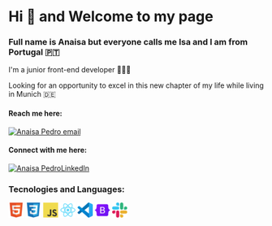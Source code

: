 <h1> Hi 👋 and Welcome to my page</h1>
<h3>Full name is Anaisa but everyone calls me Isa and I am from Portugal 🇵🇹</h3>
<p> I'm a junior front-end developer 👩🏻‍💻</p>
<p>Looking for an opportunity to excel in this new chapter of my life while living in Munich 🇩🇪 </p>
 <h4>Reach me here:  </h4> 
 <a href="mailto:pedroanaisa@gmail.com" rel="nofollow"> 
 <img src="https://raw.githubusercontent.com/gauravghongde/social-icons/master/PNG/Color/Gmail.png" height=30 width= 30px alt="Anaisa Pedro email">
 </a>
 <h4>Connect with me here: </h4>
 <a href="https://www.linkedin.com/in/isa-pedro92/" rel="nofollow">
 <img src="https://raw.githubusercontent.com/gauravghongde/social-icons/master/PNG/Color/LinkedIN.png"  height=30 width= 30px alt="Anaisa PedroLinkedIn">
 </a>


 <h3>Tecnologies and Languages:</h3>
 <p>
 <img src="https://raw.githubusercontent.com/devicons/devicon/55609aa5bd817ff167afce0d965585c92040787a/icons/html5/html5-original.svg" width= 30px height= 30px alt="HTML">
  <img src="https://raw.githubusercontent.com/devicons/devicon/55609aa5bd817ff167afce0d965585c92040787a/icons/css3/css3-original.svg" width=30px height=30px alt="CSS">
   <img src="https://raw.githubusercontent.com/devicons/devicon/55609aa5bd817ff167afce0d965585c92040787a/icons/javascript/javascript-original.svg" alt="J.S" width=30px height=30px>
    <img src="https://raw.githubusercontent.com/devicons/devicon/55609aa5bd817ff167afce0d965585c92040787a/icons/react/react-original.svg" alt="React.js" width=30px height=30px>
     <img src="https://raw.githubusercontent.com/devicons/devicon/55609aa5bd817ff167afce0d965585c92040787a/icons/vscode/vscode-original.svg" alt="vscode" width=30px height=30px>
<img src="https://github.com/devicons/devicon/blob/master/icons/bootstrap/bootstrap-original.svg" width=30px height=30px alt="Bootstrap">
  <img src="https://raw.githubusercontent.com/devicons/devicon/55609aa5bd817ff167afce0d965585c92040787a/icons/slack/slack-original.svg" alt="slack" width=30px height=30px>
 </p>
<!---
Isapedro/Isapedro is a ✨ special ✨ repository because its `README.md` (this file) appears on your GitHub profile.
You can click the Preview link to take a look at your changes.
--->
